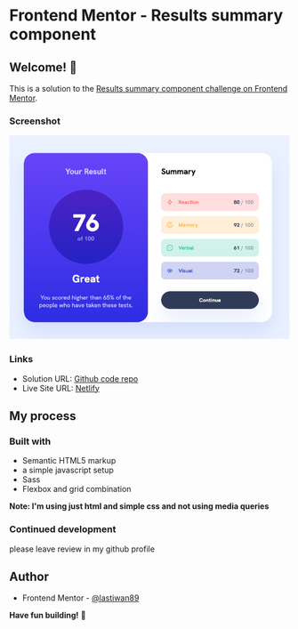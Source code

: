 # Frontend Mentor - Results summary component

## Welcome! 👋

This is a solution to the [Results summary component challenge on Frontend Mentor](https://www.frontendmentor.io/challenges/results-summary-component-CE_K6s0maV).

### Screenshot

![](./assets/images/result_summary.png)

### Links

- Solution URL: [Github code repo](https://github.com/lastiwan89/fem-result-summary-new-js)
- Live Site URL: [Netlify](https://your-live-site-url.com)

## My process

### Built with

- Semantic HTML5 markup
- a simple javascript setup
- Sass
- Flexbox and grid combination

**Note: I'm using just html and simple css and not using media queries**

### Continued development

please leave review in my github profile

## Author

- Frontend Mentor - [@lastiwan89](https://www.frontendmentor.io/profile/lastiwan89)

**Have fun building!** 🚀
